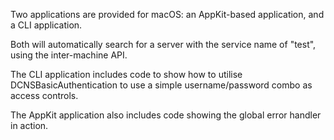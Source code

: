 Two applications are provided for macOS: an AppKit-based application, and a CLI application.

Both will automatically search for a server with the service name of "test", using the 
inter-machine API.

The CLI application includes code to show how to utilise DCNSBasicAuthentication to
use a simple username/password combo as access controls.

The AppKit application also includes code showing the global error handler in action.
